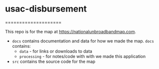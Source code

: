 # usac-disbursement
====================

This repo is for the map at https://nationalunbroadbandmap.com.

- `docs` contains documentation and data for how we made the map.  `docs` contains:
    - `data` - for links or downloads to data
    - `processing` - for notes/code with with we made this application
- `src` contains the source code for the map

